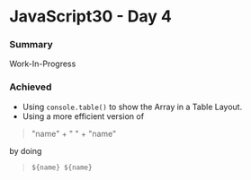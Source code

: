 # JavaScript30 - Day 4

### **Summary**
Work-In-Progress


### **Achieved**


* Using `console.table()` to show the Array in a Table Layout.
* Using a more efficient version of 

> "name" + " " + "name" 

by doing 

> `${name} ${name}`